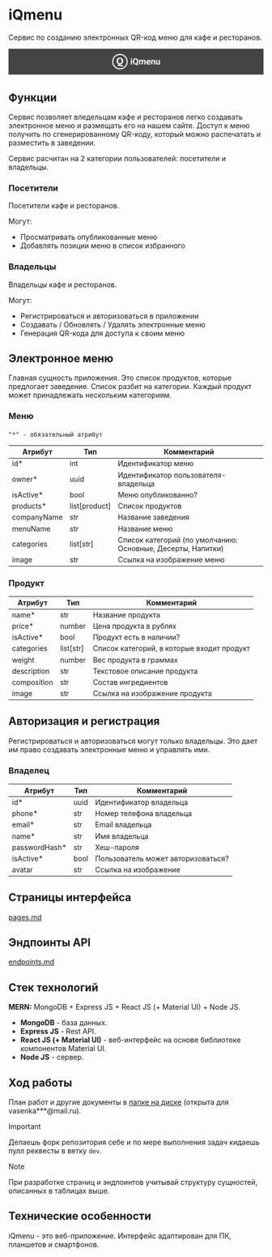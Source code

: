 # iQmenu

Сервис по созданию электронных QR-код меню для кафе и ресторанов.

<div align=center>
  <img src="docs/assets/logo-line.svg" />
</div>

## Функции

Сервис позволяет вледельцам кафе и ресторанов легко создавать электронное меню и размещать его на нашем сайте. Доступ к меню получить по сгенерированному QR-коду, который можно распечатать и разместить в заведении.

Сервис расчитан на 2 категории пользователей: посетители и владельцы.

### Посетители

Посетители кафе и ресторанов.

Могут:
- Просматривать опубликованные меню
- Добавлять позиции меню в список избранного

### Владельцы

Владельцы кафе и ресторанов.

Могут:
- Регистрироваться и авторизоваться в приложении
- Создавать / Обновлять / Удалять электронные меню
- Генерация QR-кода для доступа к своим меню

## Электронное меню

Главная сущность приложения. Это список продуктов, которые предлогает заведение. Список разбит на категории. Каждый продукт может принадлежать нескольким категориям.

### Меню

`"*" - обязательный атрибут`

Атрибут | Тип | Комментарий
---|---|---
id* | int | Идентификатор меню
owner* | uuid | Идентификатор пользователя-владельца
isActive* | bool | Меню опубликованно?
products* | list[product] | Список продуктов
companyName | str | Название заведения
menuName | str | Название меню
categories | list[str] | Список категорий (по умолчанию: Основные, Десерты, Напитки)
image | str | Ссылка на изображение меню

### Продукт

Атрибут | Тип | Комментарий
---|---|---
name* | str | Название продукта
price* | number | Цена продукта в рублях
isActive* | bool | Продукт есть в наличии?
categories | list[str] | Список категорий, в которые входит продукт
weight | number | Вес продукта в граммах
description | str | Текстовое описание продукта
composition | str | Состав ингредиентов
image | str | Ссылка на изображение продукта

## Авторизация и регистрация

Регистрироваться и авторизоваться могут только владельцы. Это дает им право создавать электронные меню и управлять ими.

### Владелец

Атрибут | Тип | Комментарий
---|---|---
id* | uuid | Идентификатор владельца
phone* | str | Номер телефона владельца
email* | str | Email владельца
name* | str | Имя владельца
passwordHash* | str | Хеш-пароля
isActive* | bool | Пользователь может авторизоваться?
avatar | str | Ссылка на изображение

## Страницы интерфейса

[pages.md](/docs/pages.md)

## Эндпоинты API

[endpoints.md](/docs/endpoints.md)

## Стек технологий

**MERN:** MongoDB + Express JS + React JS (+ Material UI) + Node JS.

- **MongoDB** - база данных.
- **Express JS** - Rest API.
- **React JS (+ Material UI)** - веб-интерфейс на основе библиотеке компонентов Material UI.
- **Node JS** - сервер.

## Ход работы

План работ и другие документы в [папке на диске](https://drive.google.com/drive/folders/1uhOXl5HWSEQCH_ULBHB0_cz0Zdm2dqIZ?usp=sharing) (открыта для vasenka***@mail.ru).

> [!IMPORTANT]
> Делаешь форк репозитория себе и по мере выполнения задач кидаешь пулл реквесты в ветку `dev`.

> [!NOTE]
> При разработке страниц и эндпоинтов учитывай структуру сущностей, описанных в таблицах выше.

## Технические особенности

iQmenu - это веб-приложение. Интерфейс адаптирован для ПК, планшетов и смартфонов.